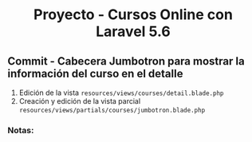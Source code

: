 
<!-- Title -->
<h1 align="center">Proyecto - Cursos Online con Laravel 5.6</h1>
<!-- End Title -->

<!-- Commit name -->
<h2>Commit - <strong>Cabecera Jumbotron para mostrar la información del curso en el detalle</strong></h2>
<!-- End Commit name -->

<!-- Commit instructions -->
<ol>
  <li>Edición de la vista <code>resources/views/courses/detail.blade.php</code></li>
  <li>Creación y edición de la vista parcial <code>resources/views/partials/courses/jumbotron.blade.php</code></li>
</ol>
<!-- End Commit instructions -->

  <!-- Notes -->
  <h3>Notas:</h3>
  <ul>
    
  </ul>

  <em></em>
  <!-- End notes -->